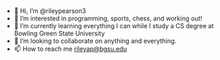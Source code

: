 - 👋 Hi, I’m @rileypearson3
- 👀 I’m interested in programming, sports, chess, and working out!
- 🌱 I’m currently learning everything I can while I study a CS degree at Bowling Green State University
- 💞️ I’m looking to collaborate on anything and everything.
- 📫 How to reach me rileyap@bgsu.edu

<!---
rileypearson3/rileypearson3 is a ✨ special ✨ repository because its `README.md` (this file) appears on your GitHub profile.
You can click the Preview link to take a look at your changes.
--->

